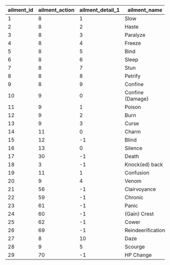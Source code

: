 |ailment_id|ailment_action|ailment_detail_1|ailment_name|
| --- | --- | --- | --- |
|1|8|1|Slow|
|2|8|2|Haste|
|3|8|3|Paralyze|
|4|8|4|Freeze|
|5|8|5|Bind|
|6|8|6|Sleep|
|7|8|7|Stun|
|8|8|8|Petrify|
|9|8|9|Confine|
|10|9|0|Confine (Damage)|
|11|9|1|Poison|
|12|9|2|Burn|
|13|9|3|Curse|
|14|11|0|Charm|
|15|12|-1|Blind|
|16|13|0|Silence|
|17|30|-1|Death|
|18|3|-1|Knock(ed) back|
|19|11|1|Confusion|
|20|9|4|Venom|
|21|56|-1|Clairvoyance|
|22|59|-1|Chronic|
|23|61|-1|Panic|
|24|60|-1|(Gain) Crest|
|25|62|-1|Cower|
|26|69|-1|Reindeerification|
|27|8|10|Daze|
|28|9|5|Scourge|
|29|70|-1|HP Change|